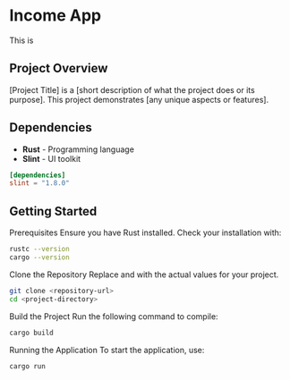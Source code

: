 # Income App

This is

## Project Overview

[Project Title] is a [short description of what the project does or its purpose]. This project demonstrates [any unique aspects or features].

## Dependencies

- **Rust** - Programming language
- **Slint** - UI toolkit



```toml
[dependencies]
slint = "1.8.0" 
```

## Getting Started
Prerequisites
Ensure you have Rust installed. Check your installation with:

```bash
rustc --version
cargo --version
```
Clone the Repository
Replace <repository-url> and <project-directory> with the actual values for your project.

```bash
git clone <repository-url>
cd <project-directory>
```
Build the Project
Run the following command to compile:

``` bash
cargo build
```
Running the Application
To start the application, use:

```bash
cargo run
```